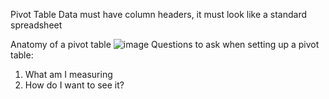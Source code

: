 Pivot Table
Data must have column headers, it must look like a standard spreadsheet
 
Anatomy of a pivot table
![image](C:\\Pictures\pivot.png)
Questions to ask when setting up a pivot table: 
1.	What am I measuring
2.	How do I want to see it?

